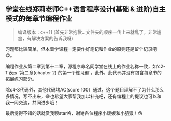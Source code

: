 ## 学堂在线郑莉老师C++语言程序设计(基础 & 进阶)自主模式的每章节编程作业
>编译版本：c++11
(首先非常抱歉...文件夹的顺序一传上来就乱了，非常尴尬，有解决方案的告诉我呀)

习题都比较简单，但本着学课程一定要作好笔记和作业的原则还是留个记录吧😋。

编程作业从第二章到第十二章，源程序命名同学堂在线上的作业名称一致，如'c2-1'表示 '第二章(chapter 2) 的第一个练习题'，此外，此代码并没有包含每章节的拓展练习部分。

除c4-3代码外，其他代码均AC(score 100）通过，这个题目理解不了为什么那么多情况，写不出来，😅也希望大家帮我加以补充吧，还有编程上的提议也可以和我一同交流，共同进步哦！

最后觉得不错的话就赏我颗star咯，谢谢各位程序小媛媛和小猿猿！😘
